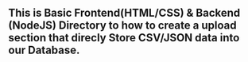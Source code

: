 ## This is Basic Frontend(HTML/CSS) & Backend (NodeJS) Directory to how to create a upload section that direcly Store CSV/JSON data into our Database.
